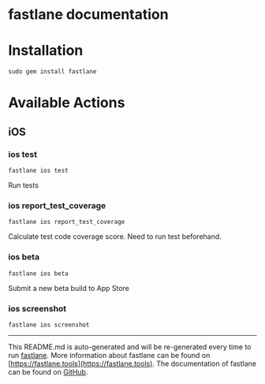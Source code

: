 fastlane documentation
================
# Installation
```
sudo gem install fastlane
```
# Available Actions
## iOS
### ios test
```
fastlane ios test
```
Run tests
### ios report_test_coverage
```
fastlane ios report_test_coverage
```
Calculate test code coverage score. Need to run test beforehand.
### ios beta
```
fastlane ios beta
```
Submit a new beta build to App Store
### ios screenshot
```
fastlane ios screenshot
```


----

This README.md is auto-generated and will be re-generated every time to run [fastlane](https://fastlane.tools).
More information about fastlane can be found on [https://fastlane.tools](https://fastlane.tools).
The documentation of fastlane can be found on [GitHub](https://github.com/fastlane/fastlane/tree/master/fastlane).
